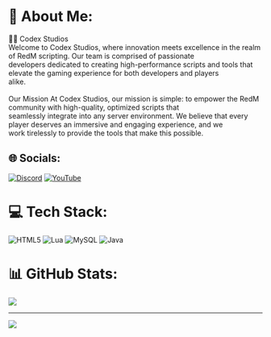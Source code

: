 # 💫 About Me:
🏄‍♂️ Codex Studios<br>Welcome to Codex Studios, where innovation meets excellence in the realm of RedM scripting. Our team is comprised of passionate <br>developers dedicated to creating high-performance scripts and tools that elevate the gaming experience for both developers and players <br>alike.<br><br>Our Mission At Codex Studios, our mission is simple: to empower the RedM community with high-quality, optimized scripts that <br>seamlessly integrate into any server environment. We believe that every player deserves an immersive and engaging experience, and we <br>work tirelessly to provide the tools that make this possible.


## 🌐 Socials:
[![Discord](https://img.shields.io/badge/Discord-%237289DA.svg?logo=discord&logoColor=white)](https://discord.gg/https://discord.gg/eCQrFk9vRz) [![YouTube](https://img.shields.io/badge/YouTube-%23FF0000.svg?logo=YouTube&logoColor=white)](https://youtube.com/@CodexStudiosScripts) 

# 💻 Tech Stack:
![HTML5](https://img.shields.io/badge/html5-%23E34F26.svg?style=for-the-badge&logo=html5&logoColor=white) ![Lua](https://img.shields.io/badge/lua-%232C2D72.svg?style=for-the-badge&logo=lua&logoColor=white) ![MySQL](https://img.shields.io/badge/mysql-4479A1.svg?style=for-the-badge&logo=mysql&logoColor=white) ![Java](https://img.shields.io/badge/java-%23ED8B00.svg?style=for-the-badge&logo=openjdk&logoColor=white)
# 📊 GitHub Stats:
![](https://github-readme-stats.vercel.app/api?username=CodexSoftwares&theme=dark&hide_border=false&include_all_commits=false&count_private=false)<br/>



---
[![](https://visitcount.itsvg.in/api?id=CodexSoftwares&icon=1&color=0)](https://visitcount.itsvg.in)

<!-- Proudly created with GPRM ( https://gprm.itsvg.in ) -->
